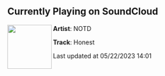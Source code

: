 ## Currently Playing on SoundCloud

[<img align="left" width="100" src="https://i1.sndcdn.com/artworks-MDMgfQSndadH-0-t500x500.jpg">](https://soundcloud.com/notdofficial/honest)

**Artist**: NOTD 

**Track**: Honest

Last updated at 05/22/2023 14:01
